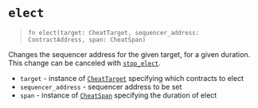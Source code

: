 # `elect`

> `fn elect(target: CheatTarget, sequencer_address: ContractAddress, span: CheatSpan)`

Changes the sequencer address for the given target, for a given duration.
This change can be canceled with [`stop_elect`](./stop_elect.md).

- `target` - instance of [`CheatTarget`](../cheat_target.md) specifying which contracts to elect
- `sequencer_address` - sequencer address to be set
- `span` - instance of [`CheatSpan`](../cheat_span.md) specifying the duration of elect
